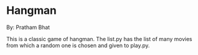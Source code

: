 # Hangman

By: Pratham Bhat

This is a classic game of hangman. The list.py has the list of many movies from which a random one is chosen and given to play.py.
